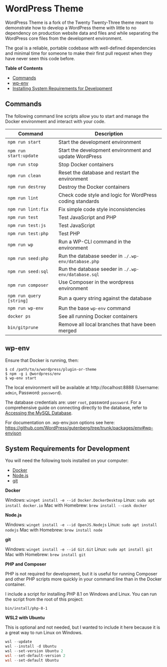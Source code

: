 # WordPress Theme

WordPress Theme is a fork of the Twenty Twenty-Three theme meant to demonstrate how to develop a WordPress theme with little to no dependency on production website data and files and while separating the WordPress core files from the development environment.

The goal is a reliable, portable codebase with well-defined dependencies and minimal time for someone to make their first pull request when they have never seen this code before.

**Table of Contents**

-   [Commands](#commands)
-   [wp-env](#wp-env)
-   [Installing System Requirements for Development](#system-requirements-for-development)

## Commands

The following command line scripts allow you to start and manage the Docker environment and interact with your code.

| Command                  | Description                                               |
| ------------------------ | --------------------------------------------------------- |
| `npm run start`          | Start the development environment                         |
| `npm run start:update`   | Start the development environment and update WordPress    |
| `npm run stop`           | Stop Docker containers                                    |
| `npm run clean`          | Reset the database and restart the environment            |
| `npm run destroy`        | Destroy the Docker containers                             |
| `npm run lint`           | Check code style and logic for WordPress coding standards |
| `npm run lint:fix`       | Fix simple code style inconsistencies                     |
| `npm run test`           | Test JavaScript and PHP                                   |
| `npm run test:js`        | Test JavaScript                                           |
| `npm run test:php`       | Test PHP                                                  |
| `npm run wp`             | Run a WP-CLI command in the environment                   |
| `npm run seed:php`       | Run the database seeder in `./.wp-env/database.php`       |
| `npm run seed:sql`       | Run the database seeder in `./.wp-env/database.sql`       |
| `npm run composer`       | Use Composer in the wordpress environment                 |
| `npm run query [string]` | Run a query string against the database                   |
| `npm run wp-env`         | Run the base `wp-env` command                             |
| `docker ps`              | See all running Docker containers                         |
| `bin/gitprune`           | Remove all local branches that have been merged           |

## wp-env

Ensure that Docker is running, then:

```shell
$ cd /path/to/a/wordpress/plugin-or-theme
$ npm -g i @wordpress/env
$ wp-env start
```

The local environment will be available at http://localhost:8888 (Username: `admin`, Password: `password`).

The database credentials are: user `root`, password `password`. For a comprehensive guide on connecting directly to the database, refer to [Accessing the MySQL Database](https://github.com/WordPress/gutenberg/blob/trunk/docs/contributors/code/getting-started-with-code-contribution.md#accessing-the-mysql-database).

For documentation on .wp-env.json options see here: https://github.com/WordPress/gutenberg/tree/trunk/packages/env#wp-envjson

## System Requirements for Development

You will need the following tools installed on your computer:

-   [Docker](https://www.docker.com/products/docker-desktop)
-   [Node.js](https://nodejs.org/en/download/)
-   [git](https://git-scm.com/downloads)

**Docker**

Windows: `winget install -e --id Docker.DockerDesktop`
Linux: `sudo apt install docker.io`
Mac with Homebrew: `brew install --cask docker`

**Node.js**

Windows: `winget install -e --id OpenJS.Nodejs`
Linux: `sudo apt install nodejs`
Mac with Homebrew: `brew install node`

**git**

Windows: `winget install -e --id Git.Git`
Linux: `sudo apt install git`
Mac with Homebrew: `brew install git`

**PHP and Composer**

PHP is not required for development, but it is useful for running Composer and other PHP scripts more quickly in your command line than in the Docker container.

I include a script for installing PHP 8.1 on Windows and Linux. You can run the script from the root of this project:

`bin/install/php-8-1`

**WSL2 with Ubuntu**

This is optional and not needed, but I wanted to include it here because it is a great way to run Linux on Windows.

```powershell
wsl --update
wsl --install -d Ubuntu
wsl --set-version Ubuntu 2
wsl --set-default-version 2
wsl --set-default Ubuntu
```
